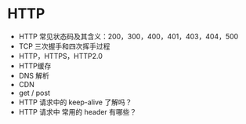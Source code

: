 # HTTP
- HTTP 常见状态码及其含义：200，300，400，401，403，404，500
- TCP 三次握手和四次挥手过程
- HTTP，HTTPS，HTTP2.0
- HTTP缓存
- DNS 解析
- CDN
- get / post
- HTTP 请求中的 keep-alive 了解吗？
- HTTP 请求中 常用的 header 有哪些？
